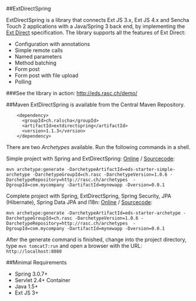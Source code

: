 ##ExtDirectSpring 

ExtDirectSpring is a library that connects Ext JS 3.x, Ext JS 4.x and Sencha Touch 2 applications with a Java/Spring 3 back end, by implementing the [Ext Direct](http://www.sencha.com/products/js/direct.php) specification. 
The library supports all the features of Ext Direct:
  * Configuration with annotations
  * Simple remote calls
  * Named parameters
  * Method batching
  * Form post
  * Form post with file upload
  * Polling

###See the library in action: http://eds.rasc.ch/demo/

##Maven
ExtDirectSpring is available from the Central Maven Repository. 
```
    <dependency>
      <groupId>ch.ralscha</groupId>
      <artifactId>extdirectspring</artifactId>
      <version>1.1.3</version>
    </dependency>
```

There are two *Archetypes* available. Run the following commands in a shell.

Simple project with Spring and ExtDirectSpring: [Online](http://e4ds.rasc.ch/eds-starter-simple/) / [Sourcecode](https://github.com/ralscha/archetypes/tree/master/eds-starter-simple-app):
```
mvn archetype:generate -DarchetypeArtifactId=eds-starter-simple-archetype -DarchetypeGroupId=ch.rasc -DarchetypeVersion=1.0.6 -DarchetypeRepository=http://rasc.ch/archetypes  -DgroupId=com.mycompany -DartifactId=mynewapp -Dversion=0.0.1
```

Complete project with Spring, ExtDirectSpring, Spring Security, JPA (Hibernate), Spring Data JPA and I18n: [Online](http://e4ds.rasc.ch/) / [Sourcecode](https://github.com/ralscha/e4ds-template): 
```
mvn archetype:generate -DarchetypeArtifactId=eds-starter-archetype -DarchetypeGroupId=ch.rasc -DarchetypeVersion=1.0.6 -DarchetypeRepository=http://rasc.ch/archetypes  -DgroupId=com.mycompany -DartifactId=mynewapp -Dversion=0.0.1
```

After the generate command is finished, change into the project directory, type `mvn tomcat7:run` and open a browser with the URL: `http://localhost:8080`


##Minimal Requirements
 * Spring 3.0.7+
 * Servlet 2.4+ Container
 * Java 1.5+
 * Ext JS 3+ 